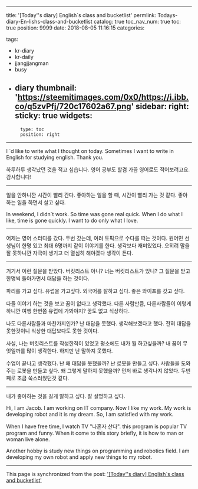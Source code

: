 
---
title: '[Today''s diary] English`s class and bucketlist'
permlink: Todays-diary-En-lishs-class-and-bucketlist
catalog: true
toc_nav_num: true
toc: true
position: 9999
date: 2018-08-05 11:16:15
categories:

tags:
- kr-diary
- kr-daily
- jjangjjangman
- busy
- diary
thumbnail: 'https://steemitimages.com/0x0/https://i.ibb.co/q5zvPfj/720c17602a67.png'
sidebar:
    right:
        sticky: true
widgets:
    -
        type: toc
        position: right
---


I `d like to write what I thought on today.
Sometimes I want to write in English for studying english.
Thank you.

하루하루 생각났던 것을 적고 싶습니다.
영어 공부도 할겸 가끔 영어로도 적어보려고요.
감사합니다!

---

일을 안하니깐 시간이 빨리 간다.
좋아하는 일을 할 때, 시간이 빨리 가는 것 같다.
좋아하는 일을 하면서 살고 싶다.

In weekend, I didn`t work. So time was gone real quick.
When I do what I like, time is gone quickly.
I want to do only what I love.

---

어제는 영어 스터디를 갔다.
두번 갔는데, 여러 토픽으로 수다를 떠는 것이다.
원어민 선생님이 한명 있고 최대 6명까지 같이 이야기를 한다.
생각보다 재미있었다.
오히려 말을 잘 못하니깐 자극이 생기고 
더 열심히 해야겠다 생각이 든다.

---

거기서 이런 질문을 받았다.
버킷리스트 아니? 너는 버킷리스트가 있니?
그 질문을 받고 한명씩 돌아가면서 대답을 하는 것이다.

파리를 가고 싶다. 유럽을 가고싶다.
외국어를 잘하고 싶다. 
좋은 와이프를 갖고 싶다.

다들 이야기 하는 것을 보고 꿈이 없다고 생각했다.
다른 사람만큼, 다른사람들이 이렇게 하니깐
여행 한번쯤 유럽에 가봐야지?
꿈도 없고 식상하다.

나도 다른사람들과 마찬가지인가?
난 대답을 못했다. 생각해보겠다고 했다.
전혀 대답을 못한것이니 식상한 대답보다도 못한 것이다.

사실, 나는 버킷리스트를 작성한적이 있었고
평소에도 내가 뭘 하고싶을까? 내 꿈이 무엇일까를 많이 생각한다.
하지만 난 말하지 못했다.

수업이 끝나고 생각했다. 난 왜 대답을 못했을까?
난 로봇을 만들고 싶다. 사람들을 도와주는 로봇을 만들고 싶다.
왜 그렇게 말하지 못했을까?
먼저 바로 생각나지 않았다. 두번째로 조금 쑥스러웠던것 같다.

---

내가 좋아하는 것을 길게 말하고 싶다.
잘 설명하고 싶다.

Hi, I am Jacob.
I am working on IT company.
Now I like my work.
My work is developing robot and it is my dream.
So, I am satisfied with my work.

When I have free time, I watch TV "나혼자 산다".
this program is popular TV program and funny.
When it come to this story briefly,  it is how to man or woman live alone.

Another hobby is study new things on programming and robotics field.
I am developing my own robot and apply new things to my robot.

- - -

This page is synchronized from the post: ['[Today''s diary] English`s class and bucketlist'](https://steempeak.com/@jacobyu/today-s-diary-english-s-class-and-bucketlist)
